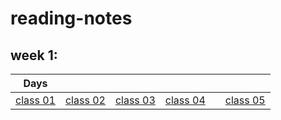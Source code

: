 # reading-notes

## week 1: 

| Days ||||||
|:---:|---|---|---|---|---|
|  [class 01](./class%2001/) |  [class 02](./class%2002/) | [class 03](./class%2003/linked%20list.md)   |[class 04](./class04/readme.md)|  |  [class 05](./class%2005/README.md)|
